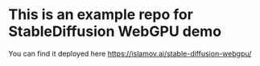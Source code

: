 # This is an example repo for StableDiffusion WebGPU demo

You can find it deployed here https://islamov.ai/stable-diffusion-webgpu/
